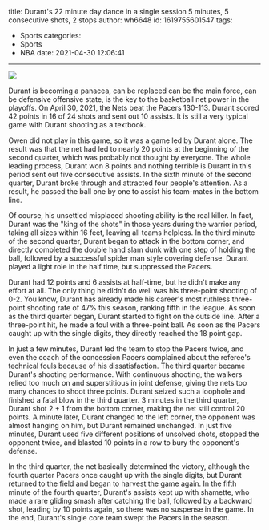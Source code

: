 title: Durant's 22 minute day dance in a single session  5 minutes, 5 consecutive shots, 2 stops
author: wh6648
id: 1619755601547
tags: 
- Sports
categories: 
- Sports
- NBA
date: 2021-04-30 12:06:41
---
![](https://p9.itc.cn/q_70/images01/20210430/ccd85d1bda554918be5452b381e5a2c1.jpeg)


Durant is becoming a panacea, can be replaced can be the main force, can be defensive offensive state, is the key to the basketball net power in the playoffs. On April 30, 2021, the Nets beat the Pacers 130-113. Durant scored 42 points in 16 of 24 shots and sent out 10 assists. It is still a very typical game with Durant shooting as a textbook.

Owen did not play in this game, so it was a game led by Durant alone. The result was that the net had led to nearly 20 points at the beginning of the second quarter, which was probably not thought by everyone. The whole leading process, Durant won 8 points and nothing terrible is Durant in this period sent out five consecutive assists. In the sixth minute of the second quarter, Durant broke through and attracted four people's attention. As a result, he passed the ball one by one to assist his team-mates in the bottom line.

Of course, his unsettled misplaced shooting ability is the real killer. In fact, Durant was the "king of the shots" in those years during the warrior period, taking all sizes within 16 feet, leaving all teams helpless. In the third minute of the second quarter, Durant began to attack in the bottom corner, and directly completed the double hand slam dunk with one step of holding the ball, followed by a successful spider man style covering defense. Durant played a light role in the half time, but suppressed the Pacers.

Durant had 12 points and 6 assists at half-time, but he didn't make any effort at all. The only thing he didn't do well was his three-point shooting of 0-2. You know, Durant has already made his career's most ruthless three-point shooting rate of 47% this season, ranking fifth in the league. As soon as the third quarter began, Durant started to fight on the outside line. After a three-point hit, he made a foul with a three-point ball. As soon as the Pacers caught up with the single digits, they directly reached the 18 point gap.

In just a few minutes, Durant led the team to stop the Pacers twice, and even the coach of the concession Pacers complained about the referee's technical fouls because of his dissatisfaction. The third quarter became Durant's shooting performance. With continuous shooting, the walkers relied too much on and superstitious in joint defense, giving the nets too many chances to shoot three points. Durant seized such a loophole and finished a fatal blow in the third quarter. 3 minutes in the third quarter, Durant shot 2 + 1 from the bottom corner, making the net still control 20 points. A minute later, Durant changed to the left corner, the opponent was almost hanging on him, but Durant remained unchanged. In just five minutes, Durant used five different positions of unsolved shots, stopped the opponent twice, and blasted 10 points in a row to bury the opponent's defense.

In the third quarter, the net basically determined the victory, although the fourth quarter Pacers once caught up with the single digits, but Durant returned to the field and began to harvest the game again. In the fifth minute of the fourth quarter, Durant's assists kept up with shamette, who made a rare gliding smash after catching the ball, followed by a backward shot, leading by 10 points again, so there was no suspense in the game. In the end, Durant's single core team swept the Pacers in the season.

